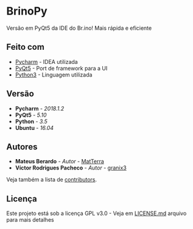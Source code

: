 # BrinoPy
Versão em PyQt5 da IDE do Br.ino! Mais rápida e eficiente

## Feito com

* [Pycharm](https://www.jetbrains.com/pycharm/) - IDEA utilizada
* [PyQt5](https://www.riverbankcomputing.com/software/pyqt/download5) - Port de framework para a UI
* [Python3](https://www.python.org/download/releases/3.0/) - Linguagem utilizada

## Versão

* **Pycharm** - *2018.1.2*
* **PyQt5** - *5.10*
* **Python** - *3.5*
* **Ubuntu** - *16.04*

## Autores

* **Mateus Berardo** - *Autor* - [MatTerra](https://github.com/MatTerra)
* **Víctor Rodrigues Pacheco** - *Autor* - [granix3](https://github.com/granix3)

Veja também a lista de [contributors](https://github.com/BrinoOficial/BrinoPy/graphs/contributors).

## Licença

Este projeto está sob a licença GPL v3.0 - Veja em [LICENSE.md](LICENSE.md) arquivo para mais detalhes
